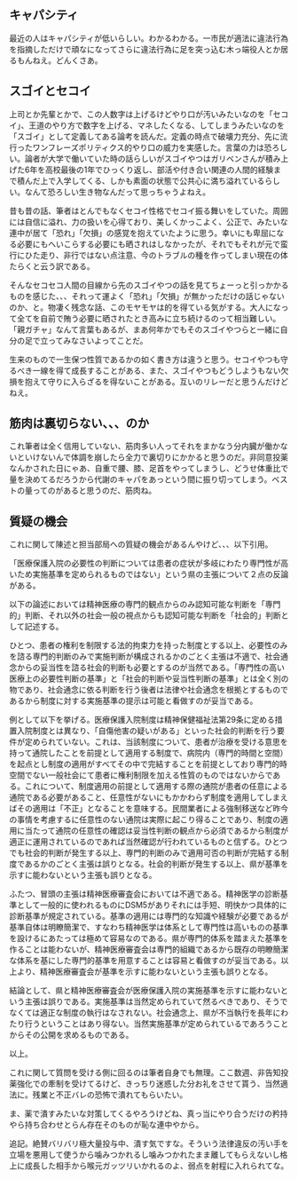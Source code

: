 ﻿## キャパシティ

最近の人はキャパシティが低いらしい。わかるわかる。一市民が適法に違法行為を指摘しただけで頑なになってさらに違法行為に足を突っ込む木っ端役人とか居るもんねえ。どんくさあ。


## スゴイとセコイ

上司とか先輩とかで、この人数字は上げるけどやり口が汚いみたいなのを「セコイ」、王道のやり方で数字を上げる、マネしたくなる、してしまうみたいなのを「スゴイ」として定義してある論考を読んだ。定義の時点で破壊力充分、先に流行ったワンフレーズポリティクス的やり口の威力を実感した。言葉の力は恐ろしい。論者が大学で働いていた時の話らしいがスゴイやつはガリベンさんが積み上げた6年を高校最後の1年でひっくり返し、部活や付き合い関連の人間的経験まで積んだ上で入学してくる、しかも素面の状態で公共心に満ち溢れているらしい。なんて恐ろしい生き物なんだって思っちゃうよねえ。

昔も昔の話、筆者はとんでもなくセコイ性格でセコイ振る舞いをしていた。周囲には自信に溢れ、力の扱いを心得ており、美しくかっこよく、公正で、みたいな連中が居て「恐れ」「欠損」の感覚を抱えていたように思う。幸いにも卑屈になる必要にもへいこらする必要にも晒されはしなかったが、それでもそれが元で蛮行にひた走り、非行ではない点注意、今のトラブルの種を作ってしまい現在の体たらくと云う訳である。

そんなセコセコ人間の目線から先のスゴイやつの話を見てちょーっと引っかかるものを感じた、、、それって運よく「恐れ」「欠損」が無かっただけの話じゃないのか、と。物凄く残念な話、このモヤモヤは的を得ている気がする。大人になって全てを自前で賄う必要に晒されたとき高みに立ち続けるのって相当難しい。「親ガチャ」なんて言葉もあるが、まあ何年かでもそのスゴイやつらと一緒に自分の足で立ってみなさいよってことだ。

生来のもので一生保つ性質であるかの如く書き方は違うと思う。セコイやつも守るべき一線を得て成長することがある、また、スゴイやつもどうしようもない欠損を抱えて守りに入らざるを得ないことがある。互いのリレーだと思うんだけどねえ。


## 筋肉は裏切らない、、、のか

これ筆者は全く信用していない、筋肉多い人ってそれをまかなう分内臓が働かないといけないんで体調を崩したら全力で裏切りにかかると思うのだ。非同意投薬なんかされた日にゃあ、自重で腰、膝、足首をやってしまうし、どうせ体重比で量を決めてるだろうから代謝のキャパをあっという間に振り切ってしまう。ベストの量ってのがあると思うのだ、筋肉ね。


## 質疑の機会

これに関して陳述と担当部局への質疑の機会があるんやけど、、、以下引用。

「医療保護入院の必要性の判断については患者の症状が多岐にわたり専門性が高いため実施基準を定められるものではない」という県の主張について２点の反論がある。

以下の論述においては精神医療の専門的観点からのみ認知可能な判断を「専門的」判断、それ以外の社会一般の視点からも認知可能な判断を「社会的」判断として記述する。

ひとつ、患者の権利を制限する法的拘束力を持った制度とする以上、必要性のみを諮る専門的判断のみで実施判断が構成されるかのごとく主張は不適で、社会通念からの妥当性を諮る社会的判断も必要とするのが当然である。「専門性の高い医療上の必要性判断の基準」と「社会的判断や妥当性判断の基準」とは全く別の物であり、社会通念に依る判断を行う後者は法律や社会通念を根拠とするものであるから制度に対する実施基準の提示は可能と看做すのが妥当である。

例として以下を挙げる。医療保護入院制度は精神保健福祉法第29条に定める措置入院制度とは異なり、「自傷他害の疑いがある」といった社会的判断を行う要件が定められていない。これは、当該制度について、患者が治療を受ける意思を持って通院したことを前提として適用する制度で、病院内（専門的時間と空間）を起点とし制度の適用がすべてその中で完結することを前提としており専門的時空間でない一般社会にて患者に権利制限を加える性質のものではないからである。これについて、制度適用の前提として適用する際の通院が患者の任意による通院である必要があること、任意性がないにもかかわらず制度を適用してしまえばその適用は「不正」となることを意味する。民間業者による強制移送など昨今の事情を考慮するに任意性のない通院は実際に起こり得ることであり、制度の適用に当たって通院の任意性の確認は妥当性判断の観点から必須であるから制度が適正に運用されているのであれば当然確認が行われているものと信ずる。ひとつでも社会的判断が発生する以上、専門的判断のみで適用可否の判断が完結する制度であるかのごとく主張は誤りとなる。社会的判断が発生する以上、県が基準を示すに能わないという主張も誤りとなる。

ふたつ、冒頭の主張は精神医療審査会においては不適である。精神医学の診断基準として一般的に使われるものにDSM5がありそれには手短、明快かつ具体的に診断基準が規定されている。基準の適用には専門的な知識や経験が必要であるが基準自体は明瞭簡潔で、すなわち精神医学は体系として専門性は高いものの基準を設けるにあたっては極めて容易なのである。県が専門的体系を踏まえた基準を作ることは能わないが、精神医療審査会は専門的組織であるから既存の明瞭簡潔な体系を基にした専門的基準を用意することは容易と看做すのが妥当である。以上より、精神医療審査会が基準を示すに能わないという主張も誤りとなる。

結論として、県と精神医療審査会が医療保護入院の実施基準を示すに能わないという主張は誤りである。実施基準は当然定められていて然るべきであり、そうでなくては適正な制度の執行はなされない。社会通念上、県が不当執行を長年にわたり行うということはあり得ない。当然実施基準が定められているであろうことからその公開を求めるものである。

以上。

これに関して質問を受ける側に回るのは筆者自身でも無理。ここ数週、非告知投薬強化での牽制を受けてるけど、きっちり迷惑した分お礼をさせて貰う、当然適法に。残業と不正バレの恐怖で潰れてもらいたい。

ま、薬で潰すみたいな対策してくるやろうけどね、真っ当にやり合うだけの矜持やら持ち合わせとらん存在そのものが恥な連中やから。

追記。絶賛バリバリ極大量投与中、潰す気ですな。そういう法律違反の汚い手を立場を悪用して使うから噛みつかれるし噛みつかれたまま離してもらえないし格上に成長した相手から喉元ガッツリいかれるのよ、弱点を射程に入れられてな。